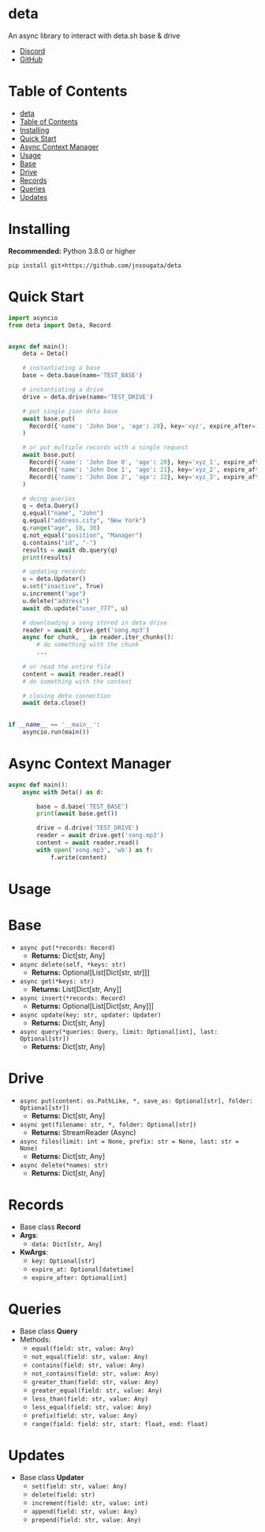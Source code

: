 # deta

An async library to interact with deta.sh base & drive

- [Discord](https://discord.gg/bh99VTt9dH)
- [GitHub](https://github.com/jnsougata)

# Table of Contents
- [deta](#deta)
- [Table of Contents](#table-of-contents)
- [Installing](#installing)
- [Quick Start](#quick-start)
- [Async Context Manager](#async-context-manager)
- [Usage](#usage)
- [Base](#base)
- [Drive](#drive)
- [Records](#records)
- [Queries](#queries)
- [Updates](#updates)

# Installing

**Recommended:** Python 3.8.0 or higher

```shell
pip install git+https://github.com/jnsougata/deta
```

# Quick Start

```python
import asyncio
from deta import Deta, Record


async def main():
    deta = Deta()

    # instantiating a base
    base = deta.base(name='TEST_BASE')

    # instantiating a drive
    drive = deta.drive(name='TEST_DRIVE')

    # put single json deta base
    await base.put(
      Record({'name': 'John Doe', 'age': 20}, key='xyz', expire_after=100)
    )

    # or put multiple records with a single request
    await base.put(
      Record({'name': 'John Doe 0', 'age': 20}, key='xyz_1', expire_after=100)
      Record({'name': 'John Doe 1', 'age': 21}, key='xyz_2', expire_after=100)
      Record({'name': 'John Doe 2', 'age': 22}, key='xyz_3', expire_after=100)
    )

    # doing queries
    q = deta.Query()
    q.equal("name", "John")
    q.equal("address.city", "New York")
    q.range("age", 18, 30)
    q.not_equal("position", "Manager")
    q.contains("id", "-")
    results = await db.query(q)
    print(results)

    # updating records
    u = deta.Updater()
    u.set("inactive", True)
    u.increment("age")
    u.delete("address")
    await db.update("user_777", u)

    # downloading a song stored in deta drive
    reader = await drive.get('song.mp3')
    async for chunk, _ in reader.iter_chunks():
        # do something with the chunk
        ...
    
    # or read the entire file
    content = await reader.read()
    # do something with the content

    # closing deta connection
    await deta.close()

    
if __name__ == '__main__':
    asyncio.run(main())
```

# Async Context Manager
```python
async def main():
    async with Deta() as d:

        base = d.base('TEST_BASE')
        print(await base.get())

        drive = d.drive('TEST_DRIVE')
        reader = await drive.get('song.mp3')
        content = await reader.read()
        with open('song.mp3', 'wb') as f:
            f.write(content)
```

# Usage

# Base
- `async put(*records: Record)` 
  - **Returns:** Dict[str, Any]
- `async delete(self, *keys: str)` 
  - **Returns:** Optional[List[Dict[str, str]]]
- `async get(*keys: str)`
  - **Returns:** List[Dict[str, Any]]
- `async insert(*records: Record)`
  - **Returns:** Optional[List[Dict[str, Any]]]
- `async update(key: str, updater: Updater)`
  - **Returns:** Dict[str, Any]
- `async query(*queries: Query, limit: Optional[int], last: Optional[str])`
  - **Returns:** Dict[str, Any]

# Drive
- `async put(content: os.PathLike, *, save_as: Optional[str], folder: Optional[str])`
  - **Returns:** Dict[str, Any]
- `async get(filename: str, *, folder: Optional[str])`
  - **Returns:** StreamReader (Async)
- `async files(limit: int = None, prefix: str = None, last: str = None)`
  - **Returns:** Dict[str, Any]
- `async delete(*names: str)`
  - **Returns:** Dict[str, Any]

# Records
- Base class **Record** 
- **Args**:
  - `data: Dict[str, Any]`
- **KwArgs**:
  - `key: Optional[str]`
  - `expire_at: Optional[datetime]`
  - `expire_after: Optional[int]`

# Queries
- Base class **Query**
- Methods:
  - `equal(field: str, value: Any)`
  - `not_equal(field: str, value: Any)`
  - `contains(field: str, value: Any)`
  - `not_contains(field: str, value: Any)`
  - `greater_than(field: str, value: Any)`
  - `greater_equal(field: str, value: Any)`
  - `less_than(field: str, value: Any)`
  - `less_equal(field: str, value: Any)`
  - `prefix(field: str, value: Any)`
  - `range(field: field: str, start: float, end: float)`

# Updates
- Base class **Updater**
  - `set(field: str, value: Any)`
  - `delete(field: str)`
  - `increment(field: str, value: int)`
  - `append(field: str, value: Any)`
  - `prepend(field: str, value: Any)`
